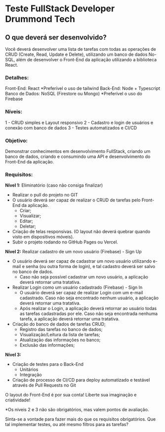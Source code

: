 # Teste FullStack Developer Drummond Tech

## O que deverá ser desenvolvido?

Você deverá desenvolver uma lista de tarefas com todas as operações de CRUD (Create, Read, Update e Delete), utilizando um banco de dados No-SQL, além de desenvolver o Front-End da aplicação utilizando a biblioteca React.
### Detalhes: 
Front-End: React *Preferível o uso de tailwind
Back-End: Node + Typescript
Banco de Dados: NoSQL (Firestore ou Mongo) *Preferível o uso do Firebase

### Níveis:
1 - CRUD simples e Layout responsivo
2 - Cadastro e login de usuários e conexão com banco de dados
3 - Testes automatizados e CI/CD

### Objetivo:
Demonstrar conhecimentos em desenvolvimento FullStack, criando um banco de dados, criando e consumindo uma API e desenvolvimento do Front-End da aplicação.

### Requisitos:
**Nível 1:** Eliminatório (caso não consiga finalizar)

 - Realizar o pull do projeto no GIT
 - O usuário deverá ser capaz de realizar o CRUD de tarefas pelo Front-End da aplicação.
    - Criar;
    - Visualizar;
    - Editar;
    - Deletar;
- Criação de telas responsivas. (O layout não deverá quebrar quando visto em dispositivos móveis).
- Subir o projeto rodando no GitHub Pages ou Vercel.

**Nível 2:** Realizar cadastro de um novo usuário (Firebase) - Sign Up

- O usuário deverá ser capaz de cadastrar um novo usuário utilizando e-mail e senha (ou outra forma de login), e tal cadastro deverá ser salvo no banco de dados.
    - Caso não seja possível cadastrar um novo usuário, a aplicação deverá retornar uma tratativa.
- Realizar Login como um usuário cadastrado (Firebase) - Sign In
    - O usuário deverá ser capaz de realizar Login com um e-mail cadastrado. Caso não seja encontrado nenhum usuário, a aplicação deverá retornar uma tratativa.
    - Após realizar o Login, a aplicação deverá retornar ao usuário todas as tarefas cadastradas por ele. Caso não seja encontrada nenhuma tarefa, a aplicação deverá retornar uma tratativa.
- Criação do banco de dados de tarefas CRUD;
    - Registro das tarefas no banco de dados;
    - Visualização/Leitura da lista de tarefas;
    - Atualização das informações no banco;
    - Exclusão das informações;

**Nível 3:**
- Criação de testes para o Back-End
    - Unitários
    - Integração
- Criação de processo de CI/CD para deploy automatizado e testável através de Pull Requests no Git

O layout do Front-End é por sua conta! Liberte sua imaginação e criatividade!

*Os níveis 2 e 3 não são obrigatórios, mas valem pontos de avaliação.

Sinta-se a vontade para fazer mais do que os requisitos obrigatórios. Que tal implementar testes, ou até mesmo filtros para as tarefas?
